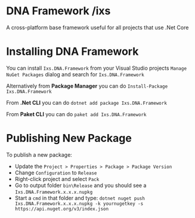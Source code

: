 # DNA Framework /ixs
A cross-platform base framework useful for all projects that use .Net Core

# Installing DNA Framework

You can install `Ixs.DNA.Framework` from your Visual Studio projects `Manage NuGet Packages` dialog and search for `Ixs.DNA.Framework`

Alternatively from **Package Manager** you can do `Install-Package Ixs.DNA.Framework`

From **.Net CLI** you can do `dotnet add package Ixs.DNA.Framework`

From **Paket CLI** you can do `paket add Ixs.DNA.Framework`

# Publishing New Package

To publish a new package:

- Update the `Project > Properties > Package > Package Version` 
- Change `Configuration` to `Release`
- Right-click project and select `Pack`
- Go to output folder `bin\Release` and you should see a `Ixs.DNA.Framework.x.x.x.nupkg`
- Start a `cmd` in that folder and type: `dotnet nuget push Ixs.DNA.Framework.x.x.x.nupkg -k yournugetkey -s https://api.nuget.org/v3/index.json`